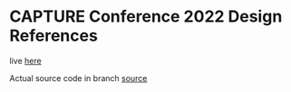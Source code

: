 # CAPTURE Conference 2022 Design References

live [here](https://hikaru.is-a.dev/cconf22-refsheet)

Actual source code in branch [source](https://github.com/hikaruisasleep/cconf22-refsheet/tree/source)
